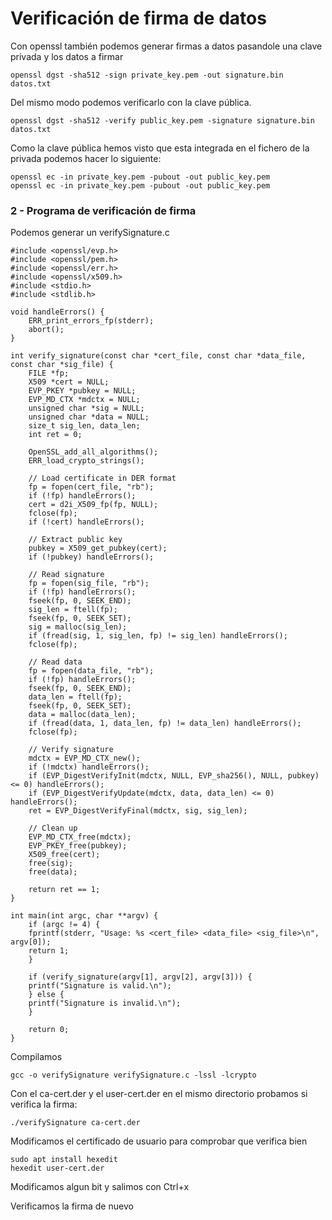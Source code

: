 # Verificación de firma de datos

Con openssl también podemos generar firmas a datos pasandole una clave privada y los datos a firmar

	openssl dgst -sha512 -sign private_key.pem -out signature.bin datos.txt
	
Del mismo modo podemos verificarlo con la clave pública.

	openssl dgst -sha512 -verify public_key.pem -signature signature.bin datos.txt

Como la clave pública hemos visto que esta integrada en el fichero de la privada podemos hacer lo siguiente:
	
	openssl ec -in private_key.pem -pubout -out public_key.pem
	openssl ec -in private_key.pem -pubout -out public_key.pem



### 2 - Programa de verificación de firma

Podemos generar un verifySignature.c

	#include <openssl/evp.h>
	#include <openssl/pem.h>
	#include <openssl/err.h>
	#include <openssl/x509.h>
	#include <stdio.h>
	#include <stdlib.h>

	void handleErrors() {
	    ERR_print_errors_fp(stderr);
	    abort();
	}

	int verify_signature(const char *cert_file, const char *data_file, const char *sig_file) {
	    FILE *fp;
	    X509 *cert = NULL;
	    EVP_PKEY *pubkey = NULL;
	    EVP_MD_CTX *mdctx = NULL;
	    unsigned char *sig = NULL;
	    unsigned char *data = NULL;
	    size_t sig_len, data_len;
	    int ret = 0;

	    OpenSSL_add_all_algorithms();
	    ERR_load_crypto_strings();

	    // Load certificate in DER format
	    fp = fopen(cert_file, "rb");
	    if (!fp) handleErrors();
	    cert = d2i_X509_fp(fp, NULL);
	    fclose(fp);
	    if (!cert) handleErrors();

	    // Extract public key
	    pubkey = X509_get_pubkey(cert);
	    if (!pubkey) handleErrors();

	    // Read signature
	    fp = fopen(sig_file, "rb");
	    if (!fp) handleErrors();
	    fseek(fp, 0, SEEK_END);
	    sig_len = ftell(fp);
	    fseek(fp, 0, SEEK_SET);
	    sig = malloc(sig_len);
	    if (fread(sig, 1, sig_len, fp) != sig_len) handleErrors();
	    fclose(fp);

	    // Read data
	    fp = fopen(data_file, "rb");
	    if (!fp) handleErrors();
	    fseek(fp, 0, SEEK_END);
	    data_len = ftell(fp);
	    fseek(fp, 0, SEEK_SET);
	    data = malloc(data_len);
	    if (fread(data, 1, data_len, fp) != data_len) handleErrors();
	    fclose(fp);

	    // Verify signature
	    mdctx = EVP_MD_CTX_new();
	    if (!mdctx) handleErrors();
	    if (EVP_DigestVerifyInit(mdctx, NULL, EVP_sha256(), NULL, pubkey) <= 0) handleErrors();
	    if (EVP_DigestVerifyUpdate(mdctx, data, data_len) <= 0) handleErrors();
	    ret = EVP_DigestVerifyFinal(mdctx, sig, sig_len);

	    // Clean up
	    EVP_MD_CTX_free(mdctx);
	    EVP_PKEY_free(pubkey);
	    X509_free(cert);
	    free(sig);
	    free(data);

	    return ret == 1;
	}

	int main(int argc, char **argv) {
	    if (argc != 4) {
		fprintf(stderr, "Usage: %s <cert_file> <data_file> <sig_file>\n", argv[0]);
		return 1;
	    }

	    if (verify_signature(argv[1], argv[2], argv[3])) {
		printf("Signature is valid.\n");
	    } else {
		printf("Signature is invalid.\n");
	    }

	    return 0;
	}

Compilamos 

	gcc -o verifySignature verifySignature.c -lssl -lcrypto

Con el ca-cert.der y el user-cert.der en el mismo directorio probamos si verifica la firma:

	./verifySignature ca-cert.der
	
Modificamos el certificado de usuario para comprobar que verifica bien

	sudo apt install hexedit
	hexedit user-cert.der
	
Modificamos algun bit y salimos con Ctrl+x

Verificamos la firma de nuevo
